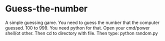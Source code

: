 # Guess-the-number
A simple guessing game. You need to guess the number that the computer guessed. 100 to 999.
You need python for that.
Open your cmd/power shell/ot other. Then cd to directory with file. Then type:     python random.py
